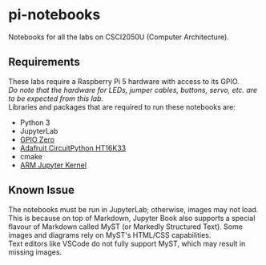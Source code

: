 # pi-notebooks
Notebooks for all the labs on CSCI2050U (Computer Architecture).

## Requirements
These labs require a Raspberry Pi 5 hardware with access to its GPIO. \
*Do note that the hardware for LEDs, jumper cables, buttons, servo, etc. are to be expected from this lab.* \
Libraries and packages that are required to run these notebooks are:
* Python 3
* JupyterLab
* [GPIO Zero](https://github.com/gpiozero/gpiozero)
* [Adafruit CircuitPython HT16K33](https://github.com/adafruit/Adafruit_CircuitPython_HT16K33)
* cmake
* [ARM Jupyter Kernel](https://pypi.org/project/arm-jupyter-kernel/)

## Known Issue
The notebooks must be run in JupyterLab; otherwise, images may not load. This is because on top of Markdown, Jupyter Book also supports a special flavour of Markdown called MyST (or Markedly Structured Text). Some images and diagrams rely on MyST's HTML/CSS capabilities. \
Text editors like VSCode do not fully support MyST, which may result in missing images.
